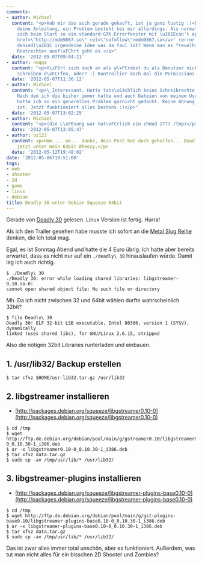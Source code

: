 ```yaml
---
comments:
- author: Michael
  content: "<p>Hab mir das auch gerade gekauft, ist ja ganz lustig :)<br>Danke f\xFCr
    deine Anleitung, ein Problem besteht bei mir allerdings: Als normaler User \xF6ffnet
    sich beim Start so ein standard-GTK-Errorfenster mit \u201Ecan't open file '/tmp/<a
    href=\"http://mdm9867.so\" rel=\"nofollow\">mdm9867.so</a>' (error 13: Permission
    denied)\u201C irgendeine Idee was da faul ist? Wenn man es frevelhafterweise mit
    Rootrechten ausf\xFChrt geht es.</p>"
  date: '2012-05-07T09:04:21'
- author: noqqe
  content: "<p>H\xF6rt sich doch an als w\xFCrdest du als Benutzer nicht in /tmp/
    schreiben d\xFCrfen, oder? :) Kontrollier doch mal die Permissions dort.\_</p>"
  date: '2012-05-07T11:36:12'
- author: Michael
  content: "<p>\_Interessant. Hatte tats\xE4chlich keine Schreibrechte mehr auf /tmp.
    Nach dem ich die bisher immer hatte und auch Dateien von meinem User drin waren
    hatte ich an ein generelles Problem garnicht gedacht. Keine Ahnung was da schiefgelaufen
    ist. Jetzt funktioniert alles bestens :)</p>"
  date: '2012-05-07T13:02:25'
- author: Michael
  content: "<p>(die L\xF6sung war nat\xFCrlich ein chmod 1777 /tmp)</p>"
  date: '2012-05-07T13:05:47'
- author: oz123
  content: <p>Hmm.... ok... danke, dein Post hat doch geholfen... Deadly 30 lauft
    jetzt unter mein 64bit Wheezy.</p>
  date: '2012-05-12T19:48:02'
date: '2012-05-06T19:51:00'
tags:
- web
- shooter
- 2d
- game
- linux
- debian
title: Deadly 30 unter Debian Squeeze 64bit
---
```


Gerade von [Deadly 30](http://www.deadly30.com/index.php) gelesen. Linux Version
ist fertig. Hurra!

Als ich den Trailer gesehen habe musste ich sofort an die [Metal Slug
Reihe](http://de.wikipedia.org/wiki/Metal_Slug) denken, die ich total mag.

Egal, es ist Sonntag Abend und hatte die 4 Euro übrig. Ich hatte aber bereits
erwartet, dass es nicht nur auf ein `./deadly\ 30` hinauslaufen würde. Damit lag
ich auch richtig.

```
$ ./Deadly\ 30
./Deadly 30: error while loading shared libraries: libgstreamer-0.10.so.0:
cannot open shared object file: No such file or directory
```

Mh. Da ich nicht zwischen 32 und 64bit wählen durfte wahrscheinlich 32bit?

```
$ file Deadly\ 30
Deadly 30: ELF 32-bit LSB executable, Intel 80386, version 1 (SYSV), dynamically
linked (uses shared libs), for GNU/Linux 2.6.15, stripped
```

Also die nötigen 32bit Libraries runterladen und einbauen.

## 1. /usr/lib32/ Backup erstellen

```
$ tar cfvz $HOME/usr-lib32.tar.gz /usr/lib32
```

## 2. libgstreamer installieren

* [http://packages.debian.org/squeeze/libgstreamer0.10-0](http://packages.debian.org/squeeze/libgstreamer0.10-0)

```
$ cd /tmp
$ wget http://ftp.de.debian.org/debian/pool/main/g/gstreamer0.10/libgstreamer0.10-0_0.10.30-1_i386.deb
$ ar -x libgstreamer0.10-0_0.10.30-1_i386.deb
$ tar xfvz data.tar.gz
$ sudo cp -av /tmp/usr/lib/* /usr/lib32/
```

## 3. libgstreamer-plugins installieren

* [http://packages.debian.org/squeeze/libgstreamer-plugins-base0.10-0](http://packages.debian.org/squeeze/libgstreamer-plugins-base0.10-0)

```
$ cd /tmp
$ wget http://ftp.de.debian.org/debian/pool/main/g/gst-plugins-base0.10/libgstreamer-plugins-base0.10-0_0.10.30-1_i386.deb
$ ar -x libgstreamer-plugins-base0.10-0_0.10.30-1_i386.deb
$ tar xfvz data.tar.gz
$ sudo cp -av /tmp/usr/lib/* /usr/lib32/
```

Das ist zwar alles immer total unschön, aber es funktioniert. Außerdem, was tut
man nicht alles für ein bisschen 2D Shooter und Zombies?
